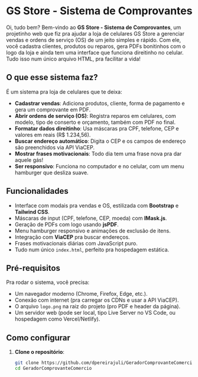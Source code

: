 # GS Store - Sistema de Comprovantes

Oi, tudo bem? Bem-vindo ao **GS Store - Sistema de Comprovantes**, um projetinho web que fiz pra ajudar a loja de celulares GS Store a gerenciar vendas e ordens de serviço (OS) de um jeito simples e rápido. Com ele, você cadastra clientes, produtos ou reparos, gera PDFs bonitinhos com o logo da loja e ainda tem uma interface que funciona direitinho no celular. Tudo isso num único arquivo HTML, pra facilitar a vida!

## O que esse sistema faz?

É um sistema pra loja de celulares que te deixa:
- **Cadastrar vendas**: Adiciona produtos, cliente, forma de pagamento e gera um comprovante em PDF.
- **Abrir ordens de serviço (OS)**: Registra reparos em celulares, com modelo, tipo de conserto e orçamento, também com PDF no final.
- **Formatar dados direitinho**: Usa máscaras pra CPF, telefone, CEP e valores em reais (R$ 1.234,56).
- **Buscar endereço automático**: Digita o CEP e os campos de endereço são preenchidos via API ViaCEP.
- **Mostrar frases motivacionais**: Todo dia tem uma frase nova pra dar aquele gás!
- **Ser responsivo**: Funciona no computador e no celular, com um menu hamburger que desliza suave.

## Funcionalidades
- Interface com modais pra vendas e OS, estilizada com **Bootstrap** e **Tailwind CSS**.
- Máscaras de input (CPF, telefone, CEP, moeda) com **IMask.js**.
- Geração de PDFs com logo usando **jsPDF**.
- Menu hamburger responsivo e animações de exclusão de itens.
- Integração com **ViaCEP** pra buscar endereços.
- Frases motivacionais diárias com JavaScript puro.
- Tudo num único `index.html`, perfeito pra hospedagem estática.

## Pré-requisitos
Pra rodar o sistema, você precisa:
- Um navegador moderno (Chrome, Firefox, Edge, etc.).
- Conexão com internet (pra carregar os CDNs e usar a API ViaCEP).
- O arquivo `logo.png` na raiz do projeto (pro PDF e header da página).
- Um servidor web (pode ser local, tipo Live Server no VS Code, ou hospedagem como Vercel/Netlify).

## Como configurar
1. **Clone o repositório**:
   ```bash
   git clone https://github.com/dpereirajuli/GeradorComprovanteComercio
   cd GeradorComprovanteComercio
